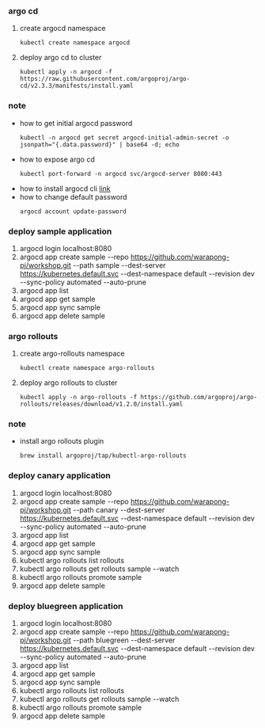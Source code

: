 
### argo cd
1. create argocd namespace
    ```
    kubectl create namespace argocd
    ```
2. deploy argo cd to cluster
    ```
    kubectl apply -n argocd -f https://raw.githubusercontent.com/argoproj/argo-cd/v2.3.3/manifests/install.yaml
    ```

### note
- how to get initial argocd password
    ```
    kubectl -n argocd get secret argocd-initial-admin-secret -o jsonpath="{.data.password}" | base64 -d; echo
    ```
- how to expose argo cd
    ```
    kubectl port-forward -n argocd svc/argocd-server 8080:443
    ```
- how to install argocd cli [link](https://argo-cd.readthedocs.io/en/stable/cli_installation/)
- how to change default password
    ```
    argocd account update-password
    ```

### deploy sample application
1. argocd login localhost:8080
2. argocd app create sample --repo https://github.com/warapong-pj/workshop.git --path sample --dest-server https://kubernetes.default.svc --dest-namespace default --revision dev --sync-policy automated --auto-prune
3. argocd app list
4. argocd app get sample
5. argocd app sync sample
6. argocd app delete sample

### argo rollouts
1. create argo-rollouts namespace
    ```
    kubectl create namespace argo-rollouts
    ```
2. deploy argo rollouts to cluster
    ```
    kubectl apply -n argo-rollouts -f https://github.com/argoproj/argo-rollouts/releases/download/v1.2.0/install.yaml
    ```

### note
- install argo rollouts plugin
    ```
    brew install argoproj/tap/kubectl-argo-rollouts
    ```

### deploy canary application
1. argocd login localhost:8080
2. argocd app create sample --repo https://github.com/warapong-pj/workshop.git --path canary --dest-server https://kubernetes.default.svc --dest-namespace default --revision dev --sync-policy automated --auto-prune
3. argocd app list
4. argocd app get sample
5. argocd app sync sample
6. kubectl argo rollouts list rollouts
7. kubectl argo rollouts get rollouts sample --watch
8. kubectl argo rollouts promote sample
9. argocd app delete sample

### deploy bluegreen application
1. argocd login localhost:8080
2. argocd app create sample --repo https://github.com/warapong-pj/workshop.git --path bluegreen --dest-server https://kubernetes.default.svc --dest-namespace default --revision dev --sync-policy automated --auto-prune
3. argocd app list
4. argocd app get sample
5. argocd app sync sample
6. kubectl argo rollouts list rollouts
7. kubectl argo rollouts get rollouts sample --watch
8. kubectl argo rollouts promote sample
9. argocd app delete sample
